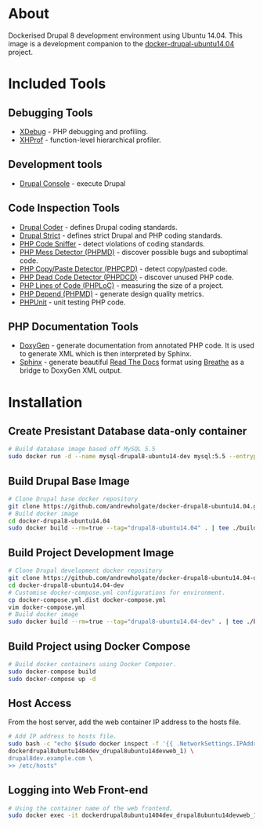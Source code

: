 # About

Dockerised Drupal 8 development environment using Ubuntu 14.04. This image is a development companion to the [docker-drupal-ubuntu14.04](https://github.com/andrewholgate/docker-drupal8-ubuntu14.04) project.

# Included Tools

## Debugging Tools

- [XDebug](http://www.xdebug.org/) - PHP debugging and profiling.
- [XHProf](http://pecl.php.net/package/xhprof) - function-level hierarchical profiler.

## Development tools
- [Drupal Console](https://www.drupal.org/project/console) - execute Drupal

## Code Inspection Tools

- [Drupal Coder](https://www.drupal.org/project/coder) - defines Drupal coding standards.
- [Drupal Strict](https://github.com/andrewholgate/drupalstrict) - defines strict Drupal and PHP coding standards.
- [PHP Code Sniffer](https://github.com/squizlabs/PHP_CodeSniffer) - detect violations of coding standards.
- [PHP Mess Detector (PHPMD)](http://phpmd.org/) - discover possible bugs and suboptimal code.
- [PHP Copy/Paste Detector (PHPCPD)](https://github.com/sebastianbergmann/phpcpd) - detect copy/pasted code.
- [PHP Dead Code Detector (PHPDCD)](https://github.com/sebastianbergmann/phpdcd) - discover unused PHP code.
- [PHP Lines of Code (PHPLoC)](https://github.com/sebastianbergmann/phploc) - measuring the size of a project.
- [PHP Depend (PHPMD)](http://pdepend.org/) - generate design quality metrics.
- [PHPUnit](https://phpunit.de/) - unit testing PHP code.

## PHP Documentation Tools

- [DoxyGen](http://www.doxygen.org) - generate documentation from annotated PHP code. It is used to generate XML which is then interpreted by Sphinx.
- [Sphinx](http://sphinx-doc.org/) - generate beautiful [Read The Docs](http://docs.readthedocs.org/en/latest/) format using [Breathe](https://breathe.readthedocs.org/) as a bridge to DoxyGen XML output.

# Installation

## Create Presistant Database data-only container

```bash
# Build database image based off MySQL 5.5
sudo docker run -d --name mysql-drupal8-ubuntu14-dev mysql:5.5 --entrypoint /bin/echo MySQL data-only container for Drupal 8 Dev MySQL
```

## Build Drupal Base Image

```bash
# Clone Drupal base docker repository
git clone https://github.com/andrewholgate/docker-drupal8-ubuntu14.04.git
# Build docker image
cd docker-drupal8-ubuntu14.04
sudo docker build --rm=true --tag="drupal8-ubuntu14.04" . | tee ./build.log
```

## Build Project Development Image

```bash
# Clone Drupal development docker repository
git clone https://github.com/andrewholgate/docker-drupal8-ubuntu14.04-dev.git
cd docker-drupal8-ubuntu14.04-dev
# Customise docker-compose.yml configurations for environment.
cp docker-compose.yml.dist docker-compose.yml
vim docker-compose.yml
# Build docker image
sudo docker build --rm=true --tag="drupal8-ubuntu14.04-dev" . | tee ./build.log
```

## Build Project using Docker Compose

```bash
# Build docker containers using Docker Composer.
sudo docker-compose build
sudo docker-compose up -d
```

## Host Access

From the host server, add the web container IP address to the hosts file.

```bash
# Add IP address to hosts file.
sudo bash -c "echo $(sudo docker inspect -f '{{ .NetworkSettings.IPAddress }}' \
dockerdrupal8ubuntu1404dev_drupal8ubuntu14devweb_1) \
drupal8dev.example.com \
>> /etc/hosts"
```

## Logging into Web Front-end

```bash
# Using the container name of the web frontend.
sudo docker exec -it dockerdrupal8ubuntu1404dev_drupal8ubuntu14devweb_1 su - ubuntu
```
